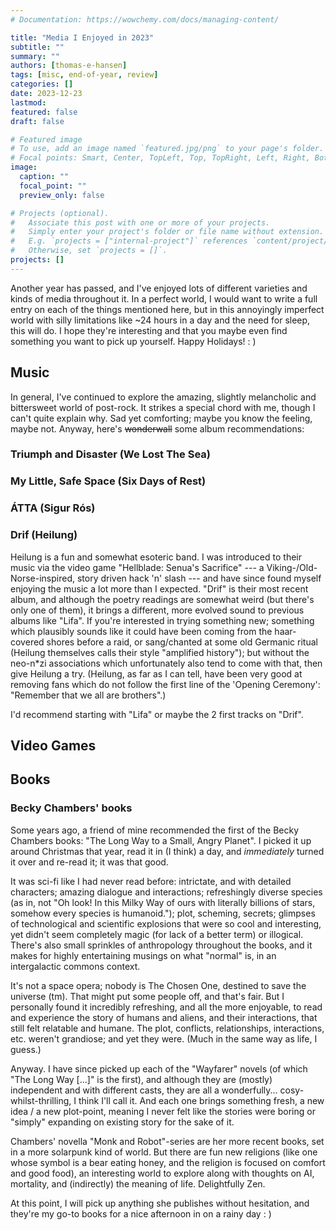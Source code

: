 ```yaml
---
# Documentation: https://wowchemy.com/docs/managing-content/

title: "Media I Enjoyed in 2023"
subtitle: ""
summary: ""
authors: [thomas-e-hansen]
tags: [misc, end-of-year, review]
categories: []
date: 2023-12-23
lastmod:
featured: false
draft: false

# Featured image
# To use, add an image named `featured.jpg/png` to your page's folder.
# Focal points: Smart, Center, TopLeft, Top, TopRight, Left, Right, BottomLeft, Bottom, BottomRight.
image:
  caption: ""
  focal_point: ""
  preview_only: false

# Projects (optional).
#   Associate this post with one or more of your projects.
#   Simply enter your project's folder or file name without extension.
#   E.g. `projects = ["internal-project"]` references `content/project/deep-learning/index.md`.
#   Otherwise, set `projects = []`.
projects: []
---
```


Another year has passed, and I've enjoyed lots of different varieties and kinds
of media throughout it. In a perfect world, I would want to write a full entry
on each of the things mentioned here, but in this annoyingly imperfect world
with silly limitations like ~24 hours in a day and the need for sleep, this will
do. I hope they're interesting and that you maybe even find something you want
to pick up yourself. Happy Holidays!  : )


## Music

In general, I've continued to explore the amazing, slightly melancholic and
bittersweet world of post-rock. It strikes a special chord with me, though I
can't quite explain why. Sad yet comforting; maybe you know the feeling, maybe
not. Anyway, here's ~~wonderwall~~ some album recommendations:

### **Triumph and Disaster (We Lost The Sea)**
### **My Little, Safe Space (Six Days of Rest)**
### **ÁTTA (Sigur Rós)**

### Drif (Heilung)

Heilung is a fun and somewhat esoteric band. I was introduced to their music via
the video game "Hellblade: Senua's Sacrifice" --- a Viking-/Old-Norse-inspired,
story driven hack 'n' slash --- and have since found myself enjoying the music a
lot more than I expected. "Drif" is their most recent album, and although the
poetry readings are somewhat weird (but there's only one of them), it brings a
different, more evolved sound to previous albums like "Lifa". If you're
interested in trying something new; something which plausibly sounds like it
could have been coming from the haar-covered shores before a raid, or
sang/chanted at some old Germanic ritual (Heilung themselves calls their style
"amplified history"); but without the neo-n*zi associations which unfortunately
also tend to come with that, then give Heilung a try. (Heilung, as far as I can
tell, have been very good at removing fans which do not follow the first line of
the 'Opening Ceremony': "Remember that we all are brothers".)

I'd recommend starting with "Lifa" or maybe the 2 first tracks on "Drif". 

### 


## Video Games


## Books

### Becky Chambers' books

Some years ago, a friend of mine recommended the first of the Becky Chambers
books: "The Long Way to a Small, Angry Planet". I picked it up around Christmas
that year, read it in (I think) a day, and _immediately_ turned it over and
re-read it; it was that good.

It was sci-fi like I had never read before: intrictate, and with detailed
characters; amazing dialogue and interactions; refreshingly diverse species (as
in, not "Oh look! In this Milky Way of ours with literally billions of stars,
somehow every species is humanoid."); plot, scheming, secrets; glimpses of
technological and scientific explosions that were so cool and interesting, yet
didn't seem completely magic (for lack of a better term) or illogical. There's
also small sprinkles of anthropology throughout the books, and it makes for
highly entertaining musings on what "normal" is, in an intergalactic commons
context.

It's not a space opera; nobody is The Chosen One, destined to save the universe
(tm). That might put some people off, and that's fair. But I personally found it
incredibly refreshing, and all the more enjoyable, to read and experience the
story of humans and aliens, and their interactions, that still felt relatable
and humane. The plot, conflicts, relationships, interactions, etc.  weren't
grandiose; and yet they were. (Much in the same way as life, I guess.)

Anyway. I have since picked up each of the "Wayfarer" novels (of which "The Long
Way [...]" is the first), and although they are (mostly) independent and with
different casts, they are all a wonderfully... cosy-whilst-thrilling, I think
I'll call it. And each one brings something fresh, a new idea / a new
plot-point, meaning I never felt like the stories were boring or "simply"
expanding on existing story for the sake of it.

Chambers' novella "Monk and Robot"-series are her more recent books, set in a
more solarpunk kind of world. But there are fun new religions (like one whose
symbol is a bear eating honey, and the religion is focused on comfort and good
food), an interesting world to explore along with thoughts on AI, mortality, and
(indirectly) the meaning of life. Delightfully Zen.

At this point, I will pick up anything she publishes without hesitation, and
they're my go-to books for a nice afternoon in on a rainy day  : )

